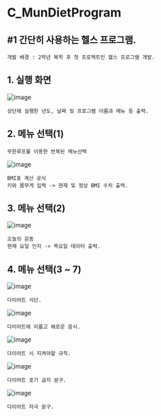 # C_MunDietProgram
## #1 간단히 사용하는 헬스 프로그램.

```
개발 배경 : 2학년 복학 후 첫 프로젝트인 헬스 프로그램 개발.
```

## 1. 실행 화면
 
![image](https://user-images.githubusercontent.com/81169838/112105256-82a18480-8bef-11eb-9515-da67663ac00a.png)
```
상단에 실행한 년도, 날짜 및 프로그램 이름과 메뉴 등 출력.
```
## 2. 메뉴 선택(1)
```
무한루프를 이용한 반복된 메뉴선택
```
![image](https://user-images.githubusercontent.com/81169838/112106346-e6787d00-8bf0-11eb-8b43-cdaade875891.png)
```
BMI표 계산 공식
키와 몸무게 입력 -> 현재 및 정상 BMI 수치 출력.
```
## 3. 메뉴 선택(2)
![image](https://user-images.githubusercontent.com/81169838/112107186-f9d81800-8bf1-11eb-981d-983f8459adb7.png)
```
오늘의 운동
현재 요일 인지 -> 목요일 데이터 출력.
```
## 4. 메뉴 선택(3 ~ 7)
![image](https://user-images.githubusercontent.com/81169838/112108588-c1d1d480-8bf3-11eb-8a6b-c1635bf4e563.png)
```
다이어트 식단.
```

![image](https://user-images.githubusercontent.com/81169838/112109049-66ecad00-8bf4-11eb-8871-5162678d341e.png)
```
다이어트에 이롭고 해로운 음식.
```

![image](https://user-images.githubusercontent.com/81169838/112109208-9f8c8680-8bf4-11eb-8fbb-87585c102371.png)
```
다이어트 시 지켜야할 규칙.
```

![image](https://user-images.githubusercontent.com/81169838/112109349-cb0f7100-8bf4-11eb-8cc7-5dc828551186.png)
```
다이어트 포기 금지 문구.
```

![image](https://user-images.githubusercontent.com/81169838/112109474-f98d4c00-8bf4-11eb-9c9d-bd41dea554b0.png)
```
다이어트 자극 문구.
```
